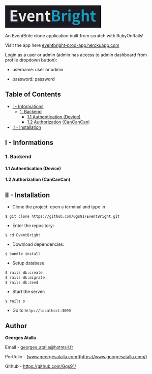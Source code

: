 ![](/app/assets/images/EventBright.png)

An EventBrite clone application built from scratch with RubyOnRails!

Visit the app here [eventbright-prod-app.herokuapp.com](https://eventbright-prod-app.herokuapp.com/)

Login as a user or admin (admin has access to admin dashboard from profile dropdown button):

+ username: user or admin

+ password: password 

## Table of Contents  
- [I - Informations](#i---informations)
  * [1. Backend](#1-backend)
    + [1.1 Authentication (Device)](#11-authentication-device)
    + [1.2 Authorization (CanCanCan)](#12-authorization-cancancan)
- [II - Installation](#ii---installation)

## I - Informations

###  1. Backend
#### 1.1 Authentication (Device)

#### 1.2 Authorization (CanCanCan)
## II - Installation

+ Clone the project: open a terminal and type in
```
$ git clone https://github.com/Ggs91/EventBright.git
```
+ Enter the repository:
```
$ cd EventBright
```
+ Download dependencies:

```
$ bundle install
```

+ Setup database:
```
$ rails db:create
$ rails db:migrate
$ rails db:seed
```

+ Start the server:
```
$ rails s 
```

+ Go to `http://localhost:3000`

## Author
**Georges Atalla**

Email - georges_atalla@hotmail.fr

Portfolio - [www.georgesatalla.com](https://www.georgesatalla.com/)

Github - https://github.com/Ggs91/
